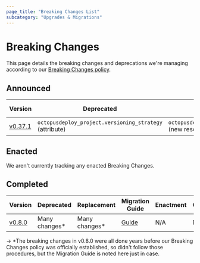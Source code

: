 ```yaml
---
page_title: "Breaking Changes List"
subcategory: "Upgrades & Migrations"
---
```


# Breaking Changes
This page details the breaking changes and deprecations we're managing according to our [Breaking Changes policy](./breaking-changes-policy.md).

## Announced

| Version | Deprecated                                              | Replacement | Migration Guide | Enactment | Completion |
|---------|---------------------------------------------------------|-------------|-----------------|-----------|------------|
| [v0.37.1](https://github.com/OctopusDeployLabs/terraform-provider-octopusdeploy/releases/tag/v0.37.1) | `octopusdeploy_project.versioning_strategy` (attribute) | `octopusdeploy_project_versioning_strategy` (new resource) | [Guide](./migration-guide-v0.37.1.md) | 2025-06-04 | 2025-12-04 | 

## Enacted

We aren't currently tracking any enacted Breaking Changes.


## Completed

| Version | Deprecated | Replacement | Migration Guide | Enactment | Completion |
|---------|------------|-------------|-----------------|-----------|------------|
| [v0.8.0](https://github.com/OctopusDeployLabs/terraform-provider-octopusdeploy/releases/tag/v0.8.0) | Many changes* | Many changes* | [Guide](./migration-guide-v0.8.0.md) | N/A | N/A |


-> *The breaking changes in v0.8.0 were all done years before our Breaking Changes policy was officially established, so didn't follow those procedures, but the Migration Guide is noted here just in case. 
